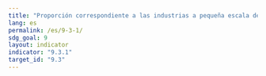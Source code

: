 ```yaml
---
title: "Proporción correspondiente a las industrias a pequeña escala del valor añadido total del sector"
lang: es
permalink: /es/9-3-1/
sdg_goal: 9
layout: indicator
indicator: "9.3.1"
target_id: "9.3"
---
```


